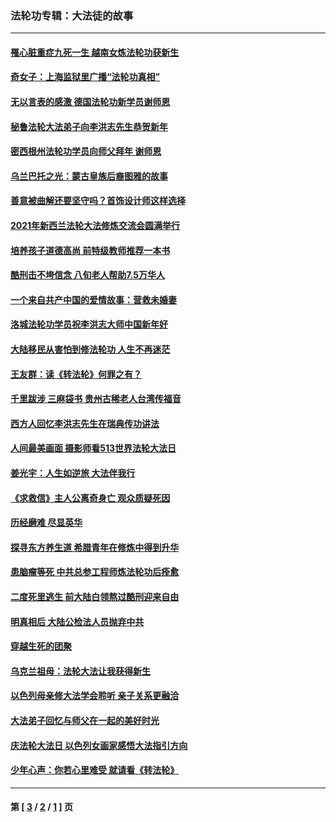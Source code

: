 ### 法轮功专辑：大法徒的故事
---
#### [罹心脏重症九死一生 越南女炼法轮功获新生](../../pages/nf1147481/n13732766.md?06100430) 
#### [奇女子：上海监狱里广播“法轮功真相”](../../pages/nf1147481/n13726443.md?06100430) 
#### [无以言表的感激 德国法轮功新学员谢师恩](../../pages/nf1147481/n13543790.md?06100430) 
#### [秘鲁法轮大法弟子向李洪志先生恭贺新年](../../pages/nf1147481/n13540182.md?06100430) 
#### [密西根州法轮功学员向师父拜年 谢师恩](../../pages/nf1147481/n13538183.md?06100430) 
#### [乌兰巴托之光：蒙古皇族后裔图雅的故事](../../pages/nf1147481/n13155759.md?06100430) 
#### [善意被曲解还要坚守吗？首饰设计师这样选择](../../pages/nf1147481/n13077575.md?06100430) 
#### [2021年新西兰法轮大法修炼交流会圆满举行](../../pages/nf1147481/n13033149.md?06100430) 
#### [培养孩子道德高尚 前特级教师推荐一本书](../../pages/nf1147481/n12938640.md?06100430) 
#### [酷刑击不垮信念 八旬老人帮助7.5万华人](../../pages/nf1147481/n12880712.md?06100430) 
#### [一个来自共产中国的爱情故事：营救未婚妻](../../pages/nf1147481/n12778386.md?06100430) 
#### [洛城法轮功学员祝李洪志大师中国新年好](../../pages/nf1147481/n12724685.md?06100430) 
#### [大陆移民从害怕到修法轮功 人生不再迷茫](../../pages/nf1147481/n12414325.md?06100430) 
#### [王友群：读《转法轮》何罪之有？](../../pages/nf1147481/n12408647.md?06100430) 
#### [千里跋涉 三麻袋书 贵州古稀老人台湾传福音](../../pages/nf1147481/n12198750.md?06100430) 
#### [西方人回忆李洪志先生在瑞典传功讲法](../../pages/nf1147481/n12099607.md?06100430) 
#### [人间最美画面 摄影师看513世界法轮大法日](../../pages/nf1147481/n12094118.md?06100430) 
#### [姜光宇：人生如逆旅 大法伴我行](../../pages/nf1147481/n12088664.md?06100430) 
#### [《求救信》主人公离奇身亡 观众质疑死因](../../pages/nf1147481/n11845215.md?06100430) 
#### [历经磨难 尽显英华](../../pages/nf1147481/n11723297.md?06100430) 
#### [探寻东方养生道 希腊青年在修炼中得到升华](../../pages/nf1147481/n11494502.md?06100430) 
#### [患脑瘤等死 中共总参工程师炼法轮功后痊愈](../../pages/nf1147481/n11466682.md?06100430) 
#### [二度死里逃生 前大陆白领熬过酷刑迎来自由](../../pages/nf1147481/n11368594.md?06100430) 
#### [明真相后 大陆公检法人员抛弃中共](../../pages/nf1147481/n11358618.md?06100430) 
#### [穿越生死的团聚](../../pages/nf1147481/n11258922.md?06100430) 
#### [乌克兰祖母：法轮大法让我获得新生](../../pages/nf1147481/n11269457.md?06100430) 
#### [以色列母亲修大法学会聆听 亲子关系更融洽](../../pages/nf1147481/n11268195.md?06100430) 
#### [大法弟子回忆与师父在一起的美好时光](../../pages/nf1147481/n11267759.md?06100430) 
#### [庆法轮大法日 以色列女画家感悟大法指引方向](../../pages/nf1147481/n11267735.md?06100430) 
#### [少年心声：你若心里难受 就请看《转法轮》](../../pages/nf1147481/n11267496.md?06100430) 

---
#### 第 [ [3](./3.md?06100430) / [2](./2.md?06100430) / [1](./1.md?06100430) ] 页
